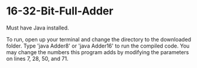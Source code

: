 # 16-32-Bit-Full-Adder

Must have Java installed.

To run, open up your terminal and change the directory to the downloaded folder. Type 'java Adder8' or 'java Adder16' to run the compiled code.
You may change the numbers this program adds by modifying the parameters on lines 7, 28, 50, and 71.
